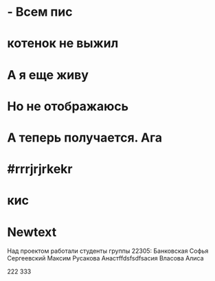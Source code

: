 # - Всем пис
# котенок не выжил
# А я еще живу
# Но не отображаюсь
# А теперь получается. Ага
#rrrjrjrkekr
=======
# кис
# Newtext
Над проектом работали студенты группы 22305:
Банковская Софья
Сергеевский Максим
Русакова Анастffdsfsdfsасия
Власова Алиса

222
333
